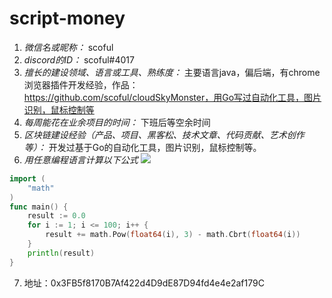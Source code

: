 # script-money

1. *微信名或昵称：* scoful
2. *discord的ID：* scoful#4017
3. *擅长的建设领域、语言或工具、熟练度：* 主要语言java，偏后端，有chrome浏览器插件开发经验，作品：https://github.com/scoful/cloudSkyMonster，用Go写过自动化工具，图片识别，鼠标控制等
4. *每周能花在业余项目的时间：* 下班后等空余时间
5. *区块链建设经验（产品、项目、黑客松、技术文章、代码贡献、艺术创作等）：* 开发过基于Go的自动化工具，图片识别，鼠标控制等。
6. *用任意编程语言计算以下公式*
  ![](https://latex.codecogs.com/svg.image?\sum_{n=1}^{100}\left&space;(n^{3}-\sqrt[3]{n}&space;\right&space;))

```go
import (
	"math"
)
func main() {
	result := 0.0
	for i := 1; i <= 100; i++ {
		result += math.Pow(float64(i), 3) - math.Cbrt(float64(i))
	}
	println(result)
}
```

7. 地址：0x3FB5f8170B7Af422d4D9dE87D94fd4e4e2af179C